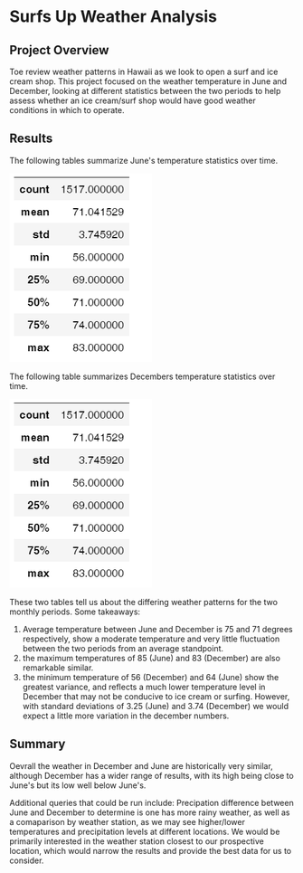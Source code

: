 # Surfs Up Weather Analysis
## Project Overview
Toe review weather patterns in Hawaii as we look to open a surf and ice cream shop. This project focused on the weather temperature in June and December, looking at different statistics between the two periods to help assess whether an ice cream/surf shop would have good weather conditions in which to operate.

## Results
The following tables summarize June's temperature statistics over time.

![June Temperate Statistics](https://github.com/Tavender22/surfs_up/blob/master/December%20Temp%20Stats.png)

The following table summarizes Decembers temperature statistics over time.

![December Temperature Statistics](https://github.com/Tavender22/surfs_up/blob/master/December%20Temp%20Stats.png)

These two tables tell us about the differing weather patterns for the two monthly periods. Some takeaways:
1) Average temperature between June and December is 75 and 71 degrees respectively, show a moderate temperature and very little fluctuation between the two periods from an average standpoint.
2) the maximum temperatures of 85 (June) and 83 (December) are also remarkable similar.
3) the minimum temperature of 56 (December) and 64 (June) show the greatest variance, and reflects a much lower temperature level in December that may not be conducive to ice cream or surfing. However, with standard deviations of 3.25 (June) and 3.74 (December) we would expect a little more variation in the december numbers.

## Summary
Oevrall the weather in December and June are historically very similar, although December has a wider range of results, with its high being close to June's but its low well below June's.  

Additional queries that could be run include: Precipation difference between June and December to determine is one has more rainy weather, as well as a comaparison by weather station, as we may see higher/lower temperatures and precipitation levels at different locations. We would be primarily interested in the weather station closest to our prospective location, which would narrow the results and provide the best data for us to consider.
